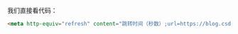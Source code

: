 我们直接看代码：
```html
<meta http-equiv="refresh" content="跳转时间（秒数）;url=https://blog.csdn.net/PanDaoxi2020（跳转链接）">
```

